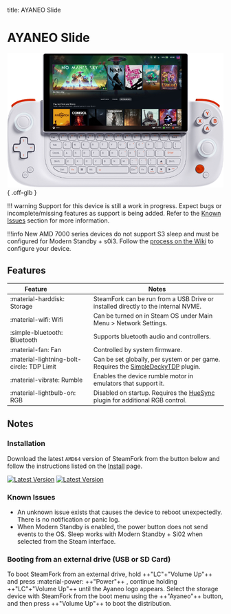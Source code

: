 title: AYANEO Slide

# AYANEO Slide

![](../../_inc/images/devices/ayaneo-slide.png){ .off-glb }

!!! warning
    Support for this device is still a work in progress. Expect bugs or incomplete/missing features as support is being added.
    Refer to the [Known Issues](#known-issues) section for more information.

!!!info
    New AMD 7000 series devices do not support S3 sleep and must be configured for Modern Standby + s0i3.
    Follow the [process on the Wiki](https://wiki.steamfork.org/troubleshooting/#enabling-modern-sleep-on-7000-series-amd-based-devices) to configure your device.

## Features

| Feature&nbsp;&nbsp;&nbsp;&nbsp;&nbsp;&nbsp;&nbsp;&nbsp;&nbsp;&nbsp;&nbsp;&nbsp;&nbsp;&nbsp;&nbsp;&nbsp; | Notes |
| -- | -- |
| :material-harddisk: Storage | SteamFork can be run from a USB Drive or installed directly to the internal NVME. 
| :material-wifi: Wifi | Can be turned on in Steam OS under Main Menu > Network Settings. |
| :simple-bluetooth: Bluetooth | Supports bluetooth audio and controllers. |
| :material-fan: Fan | Controlled by system firmware. |
| :material-lightning-bolt-circle: TDP Limit | Can be set globally, per system or per game. Requires the [SimpleDeckyTDP](https://github.com/SteamFork/SimpleDeckyTDP) plugin.|
| :material-vibrate: Rumble | Enables the device rumble motor in emulators that support it. |
| :material-lightbulb-on: RGB | Disabled on startup. Requires the [HueSync](https://github.com/honjow/HueSync) plugin for additional RGB control.|

## Notes

### Installation

Download the latest `AMD64` version of SteamFork from the button below and follow the instructions listed on the [Install](../../../play/install/) page.

[![Latest Version](https://img.shields.io/github/release/SteamFork/distribution.svg?labelColor=111111&color=5998FF&label=Latest&style=flat#only-light)](https://github.com/SteamFork/distribution/releases/latest)
[![Latest Version](https://img.shields.io/github/release/SteamFork/distribution.svg?labelColor=dddddd&color=5998FF&label=Latest&style=flat#only-dark)](https://github.com/SteamFork/distribution/releases/latest)

### Known Issues

* An unknown issue exists that causes the device to reboot unexpectedly.  There is no notification or panic log.
* When Modern Standby is enabled, the power button does not send events to the OS.  Sleep works with Modern Standby + Si02 when selected from the Steam interface.

### Booting from an external drive (USB or SD Card)

To boot SteamFork from an external drive, hold ++"LC"+"Volume Up"++ and press :material-power: ++"Power"++ ,
continue holding ++"LC"+"Volume Up"++ until the Ayaneo logo appears.
Select the storage device with SteamFork from the boot menu using the ++"Ayaneo"++ button, and then press ++"Volume Up"++ to boot the distribution.
